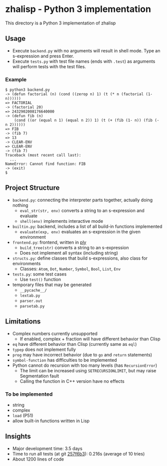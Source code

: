 # zhalisp - Python 3 implementation
This directory is a Python 3 implementation of zhalisp

## Usage
* Execute `backend.py` with no arguments will result in shell mode. Type an s-expression and press Enter. 
* Execute `tests.py` with test file names (ends with `.test`) as arguments will perform tests with the test files. 

### Example
```
$ python3 backend.py
-> (defun factorial (n) (cond ((zerop n) 1) (t (* n (factorial (1- n))))))
=> FACTORIAL
-> (factorial 20)
=> 2432902008176640000
-> (defun fib (n)
    (cond ((or (equal n 1) (equal n 2)) 1) (t (+ (fib (1- n)) (fib (- n 2))))))
=> FIB
-> (fib 7)
=> 13
-> CLEAR-ENV
=> CLEAR-ENV
-> (fib 7)
Traceback (most recent call last):
  ...
NameError: Cannot find function: FIB
-> (exit)
$ 
```

## Project Structure
* `backend.py`: connecting the interpreter parts together, actually doing nothing
	* `eval_str(str, env)` converts a string to an s-expression and evaluate
	* `shell(env)` implements interactive mode
* `builtin.py`: backend, includes a list of all build-in functions implemented
	* `evaluate(exp, env)` evaluates an s-expression in the given environment
* `frontend.py`: frontend, written in [ply](https://www.dabeaz.com/ply/ply.html)
	* `build_tree(str)` converts a string to an s-expression
	* Does not implement all syntax (including string)
* `structs.py`: define classes that build s-expressions, also class for environments
	* Classes: `Atom`, `Dot`, `Number`, `Symbol`, `Bool`, `List`, `Env`
* `tests.py`: some test cases
	* Use `test()` function
* temporary files that may be generated
	* `__pycache__/`
	* `lextab.py`
	* `parser.out`
	* `parsetab.py`

## Limitations
* Complex numbers currently unsupported
	* If enabled, complex + fraction will have different behavior than Clisp
* `eq` have different behavior than Clisp (currently same as `eql`)
* `typep` does not implement fully
* `prog` may have incorrect behavior (due to `go` and `return` statements)
* `symbol-function` has difficulties to be implemented
* Python cannot do recursion with too many levels (has `RecursionError`)
	* The limit can be increased using `SETRECURSIONLIMIT`, but may raise Segmentation fault
	* Calling the function in C++ version have no effects

### To be implemented
* string
* complex
* `load` (P51)
* allow built-in functions written in Lisp

## Insights
* Major development time: 3.5 days
* Time to run all tests (at git [257f6b3](https://github.com/lxylxy123456/zhalisp/commit/257f6b3abec4969f9c33c5645bd0a825139661b4)): 0.216s (average of 10 tries)
* About 1200 lines of code

